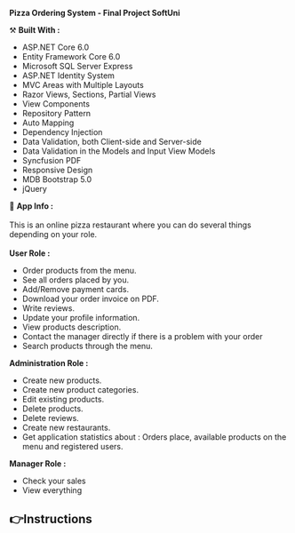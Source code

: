 <strong> Pizza Ordering System - Final Project SoftUni </strong>

  
⚒️  <strong> Built With : </strong>
 - ASP.NET Core 6.0
 - Entity Framework Core 6.0
 - Microsoft SQL Server Express
 - ASP.NET Identity System
 - MVC Areas with Multiple Layouts
 - Razor Views, Sections, Partial Views
 - View Components
 - Repository Pattern
 - Auto Мapping
 - Dependency Injection
 - Data Validation, both Client-side and Server-side
 - Data Validation in the Models and Input View Models
 - Syncfusion PDF
 - Responsive Design
 - MDB Bootstrap 5.0
 - jQuery

💬 <strong> App Info : </strong> \
 <br />
 This is an online pizza restaurant where you can do several things depending on your role.\
 <br />
  <strong> User Role :  </strong>
 - Order products from the menu.
 - See all orders placed by you.
 - Add/Remove payment cards.
 - Download your order invoice on PDF.
 - Write reviews.
 - Update your profile information.
 - View products description.
 - Contact the manager directly if there is a problem with your order
 - Search products through the menu.
 
  <strong> Administration Role : </strong>
 - Create new products.
 - Create new product categories.
 - Edit existing products.
 - Delete products.
 - Delete reviews.
 - Create new restaurants.
 - Get application statistics about : Orders place, available products on the menu and registered users.
 
 <strong> Manager Role : </strong>
 - Check your sales
 - View everything 


👉Instructions
- 


